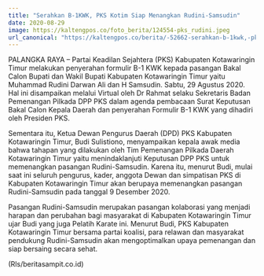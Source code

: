 ```yaml
---
title: "Serahkan B-1KWK, PKS Kotim Siap Menangkan Rudini-Samsudin"
date: 2020-08-29
image: https://kaltengpos.co/foto_berita/124554-pks_rudini.jpeg
url_canonical: "https://kaltengpos.co/berita/-52662-serahkan-b-1kwk,-pks-kotim-siap-menangkan-rudini-samsudin.html"
---
```

PALANGKA RAYA – Partai Keadilan Sejahtera (PKS) Kabupaten Kotawaringin Timur melakukan penyerahan formulir B-1 KWK kepada pasangan Bakal Calon Bupati dan Wakil Bupati Kabupaten Kotawaringin Timur yaitu Muhammad Rudini Darwan Ali dan H Samsudin. Sabtu, 29 Agustus 2020. Hal ini disampaikan melalui Virtual oleh Dr Rahmat selaku Sekretaris Badan Pemenangan Pilkada DPP PKS dalam agenda pembacaan Surat Keputusan Bakal Calon Kepala Daerah dan penyerahan Formulir B-1 KWK yang dihadiri oleh Presiden PKS.

Sementara itu, Ketua Dewan Pengurus Daerah (DPD) PKS Kabupaten Kotawaringin Timur, Budi Sulistiono, menyampaikan kepala awak media bahwa tahapan yang dilakukan oleh Tim Pemenangan Pilkada Daerah Kotawaringin Timur yaitu menindaklanjuti Keputusan DPP PKS untuk memenangkan pasangan Rudini-Samsudin. Karena itu, menurut Budi, mulai saat ini seluruh pengurus, kader, anggota Dewan dan simpatisan PKS di Kabupaten Kotawaringin Timur akan berupaya memenangkan pasangan Rudini-Samsudin pada tanggal 9 Desember 2020.

Pasangan Rudini-Samsudin merupakan pasangan kolaborasi yang menjadi harapan dan perubahan bagi masyarakat di Kabupaten Kotawaringin Timur ujar Budi yang juga Pelatih Karate ini. Menurut Budi, PKS Kabupaten Kotawaringin Timur bersama partai koalisi, para relawan dan masyarakat pendukung Rudini-Samsudin akan mengoptimalkan upaya pemenangan dan siap bersaing secara sehat.

(Rls/beritasampit.co.id)